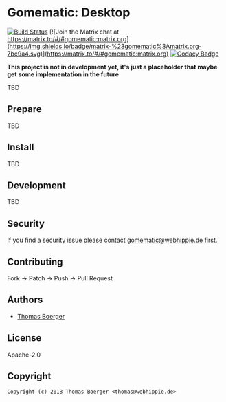 # Gomematic: Desktop

[![Build Status](https://cloud.drone.io/api/badges/gomematic/gomematic-desktop/status.svg)](https://cloud.drone.io/gomematic/gomematic-desktop)
[![Join the Matrix chat at https://matrix.to/#/#gomematic:matrix.org](https://img.shields.io/badge/matrix-%23gomematic%3Amatrix.org-7bc9a4.svg)](https://matrix.to/#/#gomematic:matrix.org)
[![Codacy Badge](https://api.codacy.com/project/badge/Grade/4e08b2c0de2f4d32bda2bcf4d9671657)](https://www.codacy.com/app/gomematic/gomematic-desktop?utm_source=github.com&amp;utm_medium=referral&amp;utm_content=gomematic/gomematic-desktop&amp;utm_campaign=Badge_Grade)

**This project is not in development yet, it's just a placeholder that maybe get some implementation in the future**

TBD


## Prepare

TBD


## Install

TBD


## Development

TBD


## Security

If you find a security issue please contact gomematic@webhippie.de first.


## Contributing

Fork -> Patch -> Push -> Pull Request


## Authors

* [Thomas Boerger](https://github.com/tboerger)


## License

Apache-2.0


## Copyright

```
Copyright (c) 2018 Thomas Boerger <thomas@webhippie.de>
```
